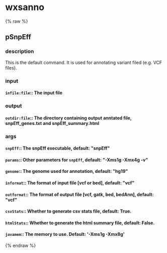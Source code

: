 # wxsanno
<!-- toc -->
{% raw %}

## pSnpEff

### description
This is the default command. It is used for annotating variant filed (e.g. VCF files).

### input
#### `infile:file`::  The input file   

### output
#### `outdir:file`:: The directory containing output anntated file, snpEff_genes.txt and snpEff_summary.html  

### args
#### `snpEff`::       The snpEff executable, default: "snpEff"  
#### `params`::    Other parameters for `snpEff`, default: "-Xms1g -Xmx4g -v"  
#### `genome`::    The genome used for annotation, default: "hg19"  
#### `informat`::  The format of input file [vcf or bed], default: "vcf"  
#### `outformat`:: The format of output file [vcf, gatk, bed, bedAnn], default: "vcf"  
#### `csvStats`::  Whether to generate csv stats file, default: True.  
#### `htmlStats`:: Whether to generate the html summary file, default: False.  
#### `javamem`::   The memory to use. Default: '-Xms1g -Xmx8g'  
{% endraw %}
